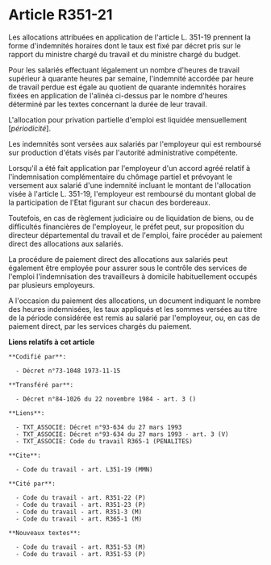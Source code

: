 # Article R351-21

Les allocations attribuées en application de l'article L. 351-19 prennent la forme d'indemnités horaires dont le taux est
fixé par décret pris sur le rapport du ministre chargé du travail et du ministre chargé du budget.

Pour les salariés effectuant légalement un nombre d'heures de travail supérieur à quarante heures par semaine, l'indemnité
accordée par heure de travail perdue est égale au quotient de quarante indemnités horaires fixées en application de l'alinéa
ci-dessus par le nombre d'heures déterminé par les textes concernant la durée de leur travail.

L'allocation pour privation partielle d'emploi est liquidée mensuellement [*périodicité*].

Les indemnités sont versées aux salariés par l'employeur qui est remboursé sur production d'états visés par l'autorité
administrative compétente.

Lorsqu'il a été fait application par l'employeur d'un accord agréé relatif à l'indemnisation complémentaire du chômage
partiel et prévoyant le versement aux salarié d'une indemnité incluant le montant de l'allocation visée à l'article L.
351-19, l'employeur est remboursé du montant global de la participation de l'Etat figurant sur chacun des bordereaux.

Toutefois, en cas de règlement judiciaire ou de liquidation de biens, ou de difficultés financières de l'employeur, le préfet
peut, sur proposition du directeur départemental du travail et de l'emploi, faire procéder au paiement direct des allocations
aux salariés.

La procédure de paiement direct des allocations aux salariés peut également être employée pour assurer sous le contrôle des
services de l'emploi l'indemnisation des travailleurs à domicile habituellement occupés par plusieurs employeurs.

A l'occasion du paiement des allocations, un document indiquant le nombre des heures indemnisées, les taux appliqués et les
sommes versées au titre de la période considérée est remis au salarié par l'employeur, ou, en cas de paiement direct, par les
services chargés du paiement.

**Liens relatifs à cet article**

	**Codifié par**:

	  - Décret n°73-1048 1973-11-15

	**Transféré par**:

	  - Décret n°84-1026 du 22 novembre 1984 - art. 3 ()

	**Liens**:

	  - TXT_ASSOCIE: Décret n°93-634 du 27 mars 1993
	  - TXT_ASSOCIE: Décret n°93-634 du 27 mars 1993 - art. 3 (V)
	  - TXT_ASSOCIE: Code du travail R365-1 (PENALITES)

	**Cite**:

	  - Code du travail - art. L351-19 (MMN)

	**Cité par**:

	  - Code du travail - art. R351-22 (P)
	  - Code du travail - art. R351-23 (P)
	  - Code du travail - art. R351-3 (M)
	  - Code du travail - art. R365-1 (M)

	**Nouveaux textes**:

	  - Code du travail - art. R351-53 (M)
	  - Code du travail - art. R351-53 (P)
